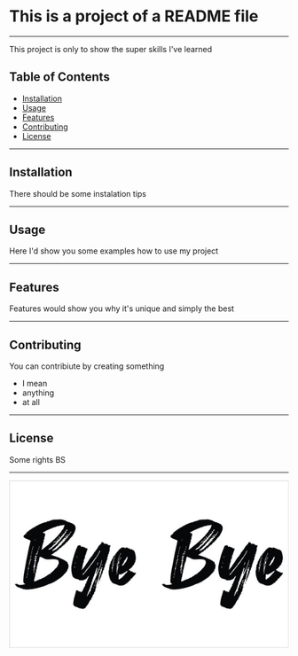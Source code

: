 # This is a project of a README file
---
This project is only to show the super skills I've learned 

## Table of Contents

- [Installation](#installation)
- [Usage](#usage)
- [Features](#features)
- [Contributing](#contributing)
- [License](#license)


---

## Installation

There should be some instalation tips

---

## Usage

Here I'd show you some examples how to use my project

---

## Features

Features would show you why it's unique and simply the best

---

## Contributing

You can contribiute by creating something 
* I mean
* anything
* at all

---

## License 

Some rights BS

---

![bye](bye.jpg)